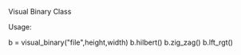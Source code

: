 Visual Binary Class

Usage:

b = visual_binary("file",height,width)
b.hilbert()
b.zig_zag()
b.lft_rgt()
